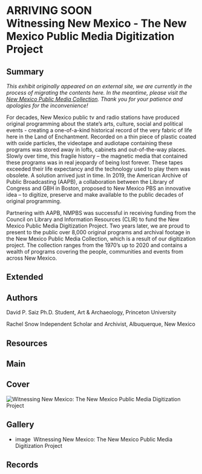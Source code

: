 
# ARRIVING SOON <br> Witnessing New Mexico - The New Mexico Public Media Digitization Project

## Summary
_This exhibit originally appeared on an external site, we are currently in the process of migrating the contents here. In the meantime, please visit the [New Mexico Public Media Collection](/special_collections/new-mexico-public-media-collection). Thank you for your patience and apologies for the inconvenience!_

For decades, New Mexico public tv and radio stations have produced original programming about the state’s arts, culture, social and political events - creating a one-of-a-kind historical record of the very fabric of life here in the Land of Enchantment. Recorded on a thin piece of plastic coated with oxide particles, the videotape and audiotape containing these programs was stored away in lofts, cabinets and out-of-the-way places. Slowly over time, this fragile history – the magnetic media that contained these programs was in real jeopardy of being lost forever. These tapes exceeded their life expectancy and the technology used to play them was obsolete. A solution arrived just in time.
In 2019, the American Archive of Public Broadcasting (AAPB), a collaboration between the Library of Congress and GBH in Boston, proposed to New Mexico PBS an innovative idea – to digitize, preserve and make available to the public decades of original programming.

Partnering with AAPB, NMPBS was successful in receiving funding from the Council on Library and Information Resources (CLIR) to fund the New Mexico Public Media Digitization Project. Two years later, we are proud to present to the public over 8,000 original programs and archival footage in the New Mexico Public Media Collection, which is a result of our digitization project. The collection ranges from the 1970’s up to 2020 and contains a wealth of programs covering the people, communities and events from across New Mexico.

## Extended

## Authors

  <a class="name">David P. Saiz</a>
  <a class="title">Ph.D. Student, Art & Archaeology, Princeton University</a>

  <a class="name">Rachel Snow</a>
  <a class="title">Independent Scholar and Archivist, Albuquerque, New Mexico</a>

## Resources

## Main

## Cover
  <img title="Cover Image" alt="Witnessing New Mexico: The New Mexico Public Media Digitization Project" src="https://s3.amazonaws.com/americanarchive.org/exhibits/nm_storymap_cover.png">

## Gallery
  - <a class="type">image</a>
    <img alt="" src="https://s3.amazonaws.com/americanarchive.org/exhibits/nm_storymap_cover.png">
    <a class="caption-text">Witnessing New Mexico: The New Mexico Public Media Digitization Project</a>

## Records

